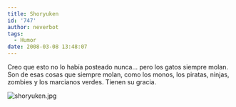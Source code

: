 ```yaml
---
title: Shoryuken
id: '747'
author: neverbot
tags:
  - Humor
date: 2008-03-08 13:48:07
---
```


Creo que esto no lo había posteado nunca... pero los gatos siempre molan. Son de esas cosas que siempre molan, como los monos, los piratas, ninjas, zombies y los marcianos verdes. Tienen su gracia.

![shoryuken.jpg](./shoryuken.jpg)